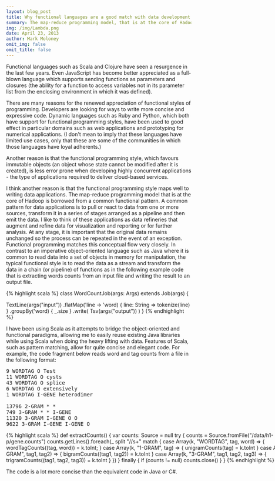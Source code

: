 ```yaml
---
layout: blog_post
title: Why functional languages are a good match with data development
summary: The map-reduce programming model, that is at the core of Hadoop, is borrowed from a common functional pattern.
img: /img/Lambda.png
date: April 23, 2013
author: Mark Moloney
omit_img: false
omit_title: false
---
```


Functional languages such as Scala and Clojure have seen a resurgence in the last few years. Even JavaScript
has become better appreciated as a full-blown language which
supports sending functions as parameters and closures (the ability for a function to access variables not in its
parameter list from the enclosing environment in which it was defined).

There are many reasons for the renewed appreciation of functional styles of programming. Developers are looking for
ways to write more concise and expressive code. Dynamic languages such as Ruby and Python, which both have support
for functional programming styles, have been used to good effect in particular domains such as web applications and
prototyping for numerical applications. (I don't mean to imply that these languages have limited use cases, only that
these are some of the communities in which those languages have loyal adherents.)

Another reason is that the functional programming style, which favours immutable objects (an object whose state
cannot be modified after it is created), is less error prone when developing highly concurrent applications - the
type of applications required to deliver cloud-based services.

I think another reason is that the functional programming style maps well to writing data applications. The
map-reduce programming model that is at the core of Hadoop is borrowed from a common
functional pattern. A common pattern for data applications is to pull or react to data from one or
more sources, transform it in a series of stages arranged as a pipeline and then emit the data. I like to think
of these applications as data refineries that augment and refine data for visualization and reporting
or for further analysis. At any stage, it
is important that the original data remains unchanged so the process can be repeated in the event of an exception.
Functional programming matches this conceptual flow very closely. In contrast to an imperative object-oriented
language such as Java where it is common to read data into a set of objects in memory for manipulation, the
typical functional style is to read the data as a stream and transform the data in a chain (or pipeline) of
functions as in the following example code that is extracting words counts from an input file and writing the
result to an output file.

{% highlight scala %}
class WordCountJob(args: Args) extends Job(args) {

  TextLine(args("input"))
    .flatMap('line -> 'word) { line: String => tokenize(line) }
    .groupBy('word) { _.size }
    .write( Tsv(args("output")) )
}
{% endhighlight %}

I have been using Scala as it attempts to bridge the object-oriented and functional paradigms, allowing me to
easily reuse existing Java libraries while using Scala when doing the heavy lifting with data. Features of Scala,
such as pattern matching, allow for quite concise and elegant code. For example, the code fragment below
reads word and tag counts from a file in the following format:

<pre>
9 WORDTAG O Test
11 WORDTAG O cysts
43 WORDTAG O splice
6 WORDTAG O extensively
1 WORDTAG I-GENE heterodimer

13796 2-GRAM * *
749 3-GRAM * * I-GENE
11320 3-GRAM I-GENE O O
9622 3-GRAM I-GENE I-GENE O
</pre>


<div style="width: 810px;">
{% highlight scala %}
def extractCounts() {
  var counts: Source = null
  try {
    counts = Source.fromFile("/data/h1-p/gene.counts")
    counts.getLines().foreach(_ split "//s+" match {
      case Array(k, "WORDTAG", tag, word)       => { wordTagCounts((tag, word)) = k.toInt; }
      case Array(k, "1-GRAM", tag)              => { unigramCounts(tag) = k.toInt }
      case Array(k, "2-GRAM", tag1, tag2)       => { bigramCounts((tag1, tag2)) = k.toInt }
      case Array(k, "3-GRAM", tag1, tag2, tag3) => { trigramCounts((tag1, tag2, tag3)) = k.toInt }
    })
  } finally {
    if (counts != null) counts.close()
  }
}
{% endhighlight %}
</div>

The code is a lot more concise than the equivalent code in Java or C#.
